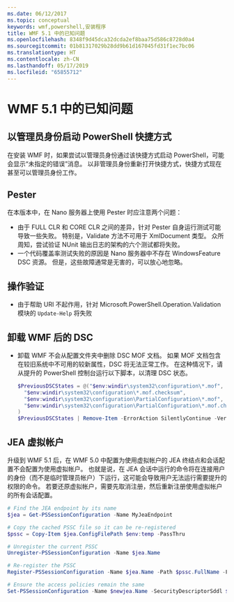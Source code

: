 ```yaml
---
ms.date: 06/12/2017
ms.topic: conceptual
keywords: wmf,powershell,安装程序
title: WMF 5.1 中的已知问题
ms.openlocfilehash: 8348f9d45dca32dcda2ef8baa75d586c8728d0a4
ms.sourcegitcommit: 01b81317029b28dd9b61d167045fd31f1ec7bc06
ms.translationtype: HT
ms.contentlocale: zh-CN
ms.lasthandoff: 05/17/2019
ms.locfileid: "65855712"
---
```

# <a name="known-issues-in-wmf-51"></a>WMF 5.1 中的已知问题

## <a name="starting-powershell-shortcut-as-administrator"></a>以管理员身份启动 PowerShell 快捷方式

在安装 WMF 时，如果尝试以管理员身份通过该快捷方式启动 PowerShell，可能会显示“未指定的错误”消息。 以非管理员身份重新打开快捷方式，快捷方式现在甚至可以管理员身份工作。

## <a name="pester"></a>Pester

在本版本中，在 Nano 服务器上使用 Pester 时应注意两个问题：

- 由于 FULL CLR 和 CORE CLR 之间的差异，针对 Pester 自身运行测试可能导致一些失败。 特别是，Validate 方法不可用于 XmlDocument 类型。 众所周知，尝试验证 NUnit 输出日志的架构的六个测试都将失败。
- 一个代码覆盖率测试失败的原因是 Nano 服务器中不存在 WindowsFeature DSC 资源。 但是，这些故障通常是无害的，可以放心地忽略。

## <a name="operation-validation"></a>操作验证

- 由于帮助 URI 不起作用，针对 Microsoft.PowerShell.Operation.Validation 模块的 `Update-Help` 将失败

## <a name="dsc-after-uninstall-wmf"></a>卸载 WMF 后的 DSC

- 卸载 WMF 不会从配置文件夹中删除 DSC MOF 文档。 如果 MOF 文档包含在较旧系统中不可用的较新属性，DSC 将无法正常工作。 在这种情况下，请从提升的 PowerShell 控制台运行以下脚本，以清理 DSC 状态。

  ```powershell
  $PreviousDSCStates = @("$env:windir\system32\configuration\*.mof",
    "$env:windir\system32\configuration\*.mof.checksum",
    "$env:windir\system32\configuration\PartialConfiguration\*.mof",
    "$env:windir\system32\configuration\PartialConfiguration\*.mof.checksum"
  )
  $PreviousDSCStates | Remove-Item -ErrorAction SilentlyContinue -Verbose
  ```

## <a name="jea-virtual-accounts"></a>JEA 虚拟帐户

升级到 WMF 5.1 后，在 WMF 5.0 中配置为使用虚拟帐户的 JEA 终结点和会话配置不会配置为使用虚拟帐户。 也就是说，在 JEA 会话中运行的命令将在连接用户的身份（而不是临时管理员帐户）下运行，这可能会导致用户无法运行需要提升的权限的命令。 若要还原虚拟帐户，需要先取消注册，然后重新注册使用虚拟帐户的所有会话配置。

```powershell
# Find the JEA endpoint by its name
$jea = Get-PSSessionConfiguration -Name MyJeaEndpoint

# Copy the cached PSSC file so it can be re-registered
$pssc = Copy-Item $jea.ConfigFilePath $env:temp -PassThru

# Unregister the current PSSC
Unregister-PSSessionConfiguration -Name $jea.Name

# Re-register the PSSC
Register-PSSessionConfiguration -Name $jea.Name -Path $pssc.FullName -Force

# Ensure the access policies remain the same
Set-PSSessionConfiguration -Name $newjea.Name -SecurityDescriptorSddl $jea.SecurityDescriptorSddl
```